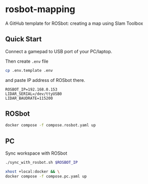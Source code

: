 # rosbot-mapping

A GitHub template for ROSbot: creating a map using Slam Toolbox 

## Quick Start

Connect a gamepad to USB port of your PC/laptop. 

Then create `.env` file 

```bash
cp .env.template .env
```

and paste IP address of ROSbot there.

```
ROSBOT_IP=192.168.0.153
LIDAR_SERIAL=/dev/ttyUSB0
LIDAR_BAUDRATE=115200
```

## ROSbot

```bash
docker compose -f compose.rosbot.yaml up
```

## PC

Sync workspace with ROSbot

```bash
./sync_with_rosbot.sh $ROSBOT_IP
```

```bash
xhost +local:docker && \
docker compose -f compose.pc.yaml up
```


